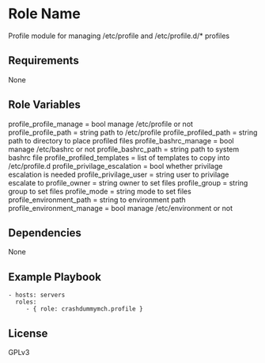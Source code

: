Role Name
=========

Profile module for managing /etc/profile and /etc/profile.d/* profiles

Requirements
------------

None

Role Variables
--------------
  profile_profile_manage = bool manage /etc/profile or not
  profile_profile_path = string path to /etc/profile 
  profile_profiled_path = string path to directory to place profiled files
  profile_bashrc_manage = bool manage /etc/bashrc or not
  profile_bashrc_path = string path to system bashrc file
  profile_profiled_templates = list of templates to copy into /etc/profile.d
  profile_privilage_escalation = bool whether privilage escalation is needed
  profile_privilage_user = string user to privilage escalate to
  profile_owner = string owner to set files
  profile_group = string group to set files
  profile_mode = string mode to set files 
  profile_environment_path = string to environment path
  profile_environment_manage = bool manage /etc/environment or not

Dependencies
------------

None

Example Playbook
----------------

    - hosts: servers
      roles:
         - { role: crashdummymch.profile }

License
-------

GPLv3
